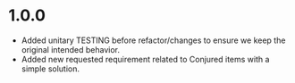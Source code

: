 1.0.0
=====
- Added unitary TESTING before refactor/changes to
  ensure we keep the original intended behavior.
- Added new requested requirement related to
  Conjured items with a simple solution.